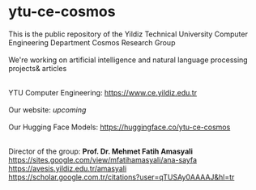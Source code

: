 # ytu-ce-cosmos
This is the public repository of the Yildiz Technical University Computer Engineering Department Cosmos Research Group <br><br>
We're working on artificial intelligence and natural language processing projects& articles <br><br>

YTU Computer Engineering: https://www.ce.yildiz.edu.tr  <br><br>
Our website: *upcoming*   <br><br>
Our Hugging Face Models: https://huggingface.co/ytu-ce-cosmos    <br><br>

Director of the group: **Prof. Dr. Mehmet Fatih Amasyali** <br>
https://sites.google.com/view/mfatihamasyali/ana-sayfa <br>
https://avesis.yildiz.edu.tr/amasyali    <br>
https://scholar.google.com.tr/citations?user=qTUSAy0AAAAJ&hl=tr


